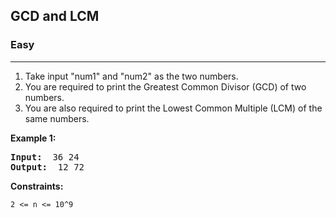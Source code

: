 ## GCD and LCM

### Easy
***

1. Take input "num1" and "num2" as the two numbers.
2. You are required to print the Greatest Common Divisor (GCD) of two numbers.
3. You are also required to print the Lowest Common Multiple (LCM) of the same numbers.

**Example 1:**
<pre>
<b>Input: </b> 36 24
<b>Output: </b> 12 72
</pre>

**Constraints:**
```
2 <= n <= 10^9
```
